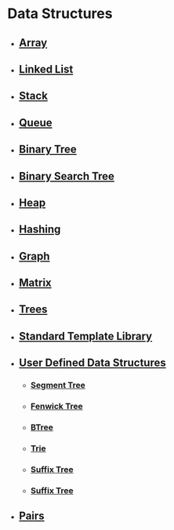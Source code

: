 # Data Structures

- ## [Array](./Array)

- ## [Linked List](./LinkedList)

- ## [Stack](./Stack)

- ## [Queue](./Queue)

- ## [Binary Tree](./BinaryTree)

- ## [Binary Search Tree](./BinarySearchTree)
- ## [Heap](./Heap)
- ## [Hashing](./Hashing)
- ## [Graph](./Graph)
- ## [Matrix](./Matrix)
- ## [Trees](./Trees)
- ## [Standard Template Library](./Standard%20Template%20Library)
- ## [User Defined Data Structures](./User%20Defined%20Data%20Structures)

  - ### [Segment Tree](./User%20Defined%20Data%20Structures/Segment%20Tree)
  - ### [Fenwick Tree](./User%20Defined%20Data%20Structures/Fenwick%20Tree)
  - ### [BTree](./User%20Defined%20Data%20Structures/Trie)
  - ### [Trie](#)

  - ### [Suffix Tree](#)

  - ### [Suffix Tree](#)

- ## [Pairs](./Pair)
